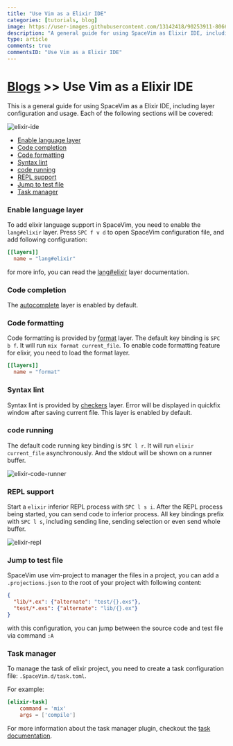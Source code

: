 ```yaml
---
title: "Use Vim as a Elixir IDE"
categories: [tutorials, blog]
image: https://user-images.githubusercontent.com/13142418/90253911-80669300-de74-11ea-9786-4b97a4091bc6.png
description: "A general guide for using SpaceVim as Elixir IDE, including layer configuration, requiems installation and usage."
type: article
comments: true
commentsID: "Use Vim as a Elixir IDE"
---
```


# [Blogs](../blog/) >> Use Vim as a Elixir IDE

This is a general guide for using SpaceVim as a Elixir IDE, including layer configuration and usage. 
Each of the following sections will be covered:

![elixir-ide](https://user-images.githubusercontent.com/13142418/90253911-80669300-de74-11ea-9786-4b97a4091bc6.png)

<!-- vim-markdown-toc GFM -->

- [Enable language layer](#enable-language-layer)
- [Code completion](#code-completion)
- [Code formatting](#code-formatting)
- [Syntax lint](#syntax-lint)
- [code running](#code-running)
- [REPL support](#repl-support)
- [Jump to test file](#jump-to-test-file)
- [Task manager](#task-manager)

<!-- vim-markdown-toc -->


### Enable language layer

To add elixir language support in SpaceVim, you need to enable the `lang#elixir` layer. Press `SPC f v d` to open
SpaceVim configuration file, and add following configuration:

```toml
[[layers]]
  name = "lang#elixir"
```

for more info, you can read the [lang#elixir](../layers/lang/elixir/) layer documentation.

### Code completion

The [autocomplete](../layers/autocomplete/) layer is enabled by default.

### Code formatting

Code formatting is provided by [format](../layers/format/) layer. The default key binding is `SPC b f`.
It will run `mix format current_file`. To enable code formatting feature for elixir, you need to load the format layer.

```toml
[[layers]]
  name = "format"
```

### Syntax lint

Syntax lint is provided by [checkers](../layers/checkers/) layer. Error will be displayed in quickfix window
after saving current file. This layer is enabled by default.

### code running

The default code running key binding is `SPC l r`. It will run `elixir current_file` asynchronously.
And the stdout will be shown on a runner buffer.


![elixir-code-runner](https://user-images.githubusercontent.com/13142418/90252211-accce000-de71-11ea-8a93-3f07e9cc2b69.png)


### REPL support

Start a `elixir` inferior REPL process with `SPC l s i`. After the REPL process being started, you can
send code to inferior process. All key bindings prefix with `SPC l s`, including sending line, sending selection or even
send whole buffer.


![elixir-repl](https://user-images.githubusercontent.com/13142418/90252532-409eac00-de72-11ea-992e-8f0b678bdc51.png)


### Jump to test file

SpaceVim use vim-project to manager the files in a project,
you can add a `.projections.json` to the root of your project with following content:

```json
{
  "lib/*.ex": {"alternate": "test/{}.exs"},
  "test/*.exs": {"alternate": "lib/{}.ex"}
}
```

with this configuration, you can jump between the source code and test file via command `:A`

### Task manager

To manage the task of elixir project, you need to create a task configuration file: `.SpaceVim.d/task.toml`.

For example:

```toml
[elixir-task]
    command = 'mix'
    args = ['compile']
```

For more information about the task manager plugin, checkout the [task documentation](../documentation/#tasks).
